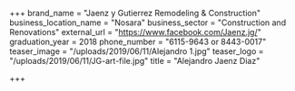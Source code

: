 +++
brand_name = "Jaenz y Gutierrez Remodeling & Construction"
business_location_name = "Nosara"
business_sector = "Construction and Renovations"
external_url = "https://www.facebook.com/Jaenz.jg/"
graduation_year = 2018
phone_number = "6115-9643 or 8443-0017"
teaser_image = "/uploads/2019/06/11/Alejandro 1.jpg"
teaser_logo = "/uploads/2019/06/11/JG-art-file.jpg"
title = "Alejandro Jaenz Diaz"

+++
